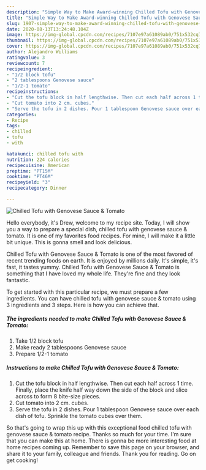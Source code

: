 ```yaml
---
description: "Simple Way to Make Award-winning Chilled Tofu with Genovese Sauce &amp;amp; Tomato"
title: "Simple Way to Make Award-winning Chilled Tofu with Genovese Sauce &amp;amp; Tomato"
slug: 1907-simple-way-to-make-award-winning-chilled-tofu-with-genovese-sauce-and-amp-tomato
date: 2020-08-13T13:24:48.104Z
image: https://img-global.cpcdn.com/recipes/7107e97a61089ab0/751x532cq70/chilled-tofu-with-genovese-sauce-tomato-recipe-main-photo.jpg
thumbnail: https://img-global.cpcdn.com/recipes/7107e97a61089ab0/751x532cq70/chilled-tofu-with-genovese-sauce-tomato-recipe-main-photo.jpg
cover: https://img-global.cpcdn.com/recipes/7107e97a61089ab0/751x532cq70/chilled-tofu-with-genovese-sauce-tomato-recipe-main-photo.jpg
author: Alejandro Williams
ratingvalue: 3
reviewcount: 7
recipeingredient:
- "1/2 block tofu"
- "2 tablespoons Genovese sauce"
- "1/2-1 tomato"
recipeinstructions:
- "Cut the tofu block in half lengthwise. Then cut each half across 1 time. Finally, place the knife half way down the side of the block and slice across to form 8 bite-size pieces."
- "Cut tomato into 2 cm. cubes."
- "Serve the tofu in 2 dishes. Pour 1 tablespoon Genovese sauce over each dish of tofu. Sprinkle the tomato cubes over them."
categories:
- Recipe
tags:
- chilled
- tofu
- with

katakunci: chilled tofu with 
nutrition: 224 calories
recipecuisine: American
preptime: "PT15M"
cooktime: "PT46M"
recipeyield: "3"
recipecategory: Dinner

---
```



![Chilled Tofu with Genovese Sauce &amp; Tomato](https://img-global.cpcdn.com/recipes/7107e97a61089ab0/751x532cq70/chilled-tofu-with-genovese-sauce-tomato-recipe-main-photo.jpg)

Hello everybody, it's Drew, welcome to my recipe site. Today, I will show you a way to prepare a special dish, chilled tofu with genovese sauce &amp; tomato. It is one of my favorites food recipes. For mine, I will make it a little bit unique. This is gonna smell and look delicious.

Chilled Tofu with Genovese Sauce &amp; Tomato is one of the most favored of recent trending foods on earth. It is enjoyed by millions daily. It's simple, it's fast, it tastes yummy. Chilled Tofu with Genovese Sauce &amp; Tomato is something that I have loved my whole life. They're fine and they look fantastic.




To get started with this particular recipe, we must prepare a few ingredients. You can have chilled tofu with genovese sauce &amp; tomato using 3 ingredients and 3 steps. Here is how you can achieve that.

<!--inarticleads1-->

##### The ingredients needed to make Chilled Tofu with Genovese Sauce &amp; Tomato:

1. Take 1/2 block tofu
1. Make ready 2 tablespoons Genovese sauce
1. Prepare 1/2-1 tomato




<!--inarticleads2-->

##### Instructions to make Chilled Tofu with Genovese Sauce &amp; Tomato:

1. Cut the tofu block in half lengthwise. Then cut each half across 1 time. Finally, place the knife half way down the side of the block and slice across to form 8 bite-size pieces.
1. Cut tomato into 2 cm. cubes.
1. Serve the tofu in 2 dishes. Pour 1 tablespoon Genovese sauce over each dish of tofu. Sprinkle the tomato cubes over them.




So that's going to wrap this up with this exceptional food chilled tofu with genovese sauce &amp; tomato recipe. Thanks so much for your time. I'm sure that you can make this at home. There is gonna be more interesting food at home recipes coming up. Remember to save this page on your browser, and share it to your family, colleague and friends. Thank you for reading. Go on get cooking!
